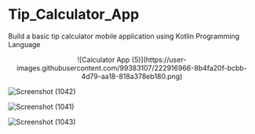 # Tip_Calculator_App
Build a basic tip calculator mobile application using Kotlin Programming Language



<center>![Calculator App (5)](https://user-images.githubusercontent.com/99383107/222916966-8b4fa20f-bcbb-4d79-aa18-818a378eb180.png) </center>


![Screenshot (1042)](https://user-images.githubusercontent.com/99383107/222916979-b1986ef5-b1ec-4359-971e-449ec798443a.png)


![Screenshot (1041)](https://user-images.githubusercontent.com/99383107/222916990-51aa7721-6546-4e9d-b83d-2c1c236ae436.png)


![Screenshot (1043)](https://user-images.githubusercontent.com/99383107/222916975-35e7a4fa-689a-4fb4-821a-61853961cb59.png)
